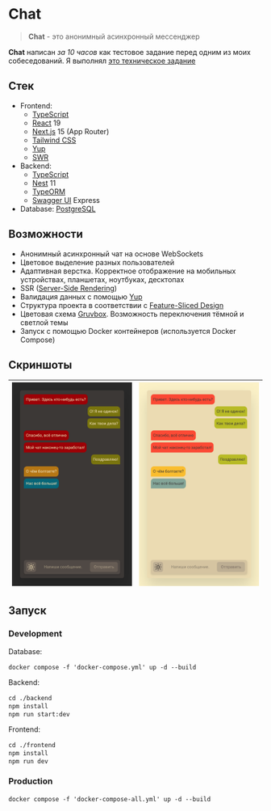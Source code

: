 # Chat
> **Chat** - это анонимный асинхронный мессенджер

**Chat** написан *за 10 часов* как тестовое задание перед одним из моих собеседований. Я выполнял [это техническое задание](./Техническое%20задание.md)

## Стек
- Frontend:
  - [TypeScript](https://www.typescriptlang.org)
  - [React](https://react.dev) 19
  - [Next.js](https://nextjs.org) 15 (App Router)
  - [Tailwind CSS](https://tailwindcss.com/)
  - [Yup](https://github.com/jquense/yup)
  - [SWR](https://swr.vercel.app/ru)
- Backend:
  - [TypeScript](https://www.typescriptlang.org)
  - [Nest](https://nestjs.com) 11
  - [TypeORM](https://typeorm.io)
  - [Swagger UI](https://swagger.io) Express
- Database: [PostgreSQL](https://www.postgresql.org)

## Возможности
- Анонимный асинхронный чат на основе WebSockets
- Цветовое выделение разных пользователей
- Адаптивная верстка. Корректное отображение на мобильных устройствах, планшетах, ноутбуках, десктопах
- SSR ([Server-Side Rendering](https://nextjs.org/docs/pages/building-your-application/rendering/server-side-rendering))
- Валидация данных с помощью [Yup](https://github.com/jquense/yup)
- Структура проекта в соответствии с [Feature-Sliced Design](https://feature-sliced.design)
- Цветовая схема [Gruvbox](https://github.com/morhetz/gruvbox). Возможность переключения тёмной и светлой темы
- Запуск с помощью Docker контейнеров (используется Docker Compose)

## Скриншоты
|![](./screenshots/dark.png)|![](./screenshots/light.png)|
|-|-|


## Запуск
### Development
Database: 

    docker compose -f 'docker-compose.yml' up -d --build 

Backend:

    cd ./backend
    npm install
    npm run start:dev

Frontend:

    cd ./frontend
    npm install
    npm run dev

### Production

    docker compose -f 'docker-compose-all.yml' up -d --build 
